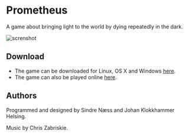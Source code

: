 # Prometheus

A game about bringing light to the world by dying repeatedly in the dark.

![screnshot](prometheus.png)

## Download

* The game can be downloaded for Linux, OS X and Windows [here](https://johan.helsing.priv.no).
* The game can also be played online [here](https://johan.helsing.priv.no/games/prometheus/play).

## Authors

Programmed and designed by Sindre Næss and Johan Klokkhammer Helsing.

Music by Chris Zabriskie.
